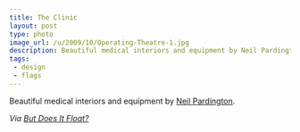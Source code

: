 ```yaml
---
title: The Clinic
layout: post
type: photo
image_url: /u/2009/10/Operating-Theatre-1.jpg
description: Beautiful medical interiors and equipment by Neil Pardington.
tags:
 - design
 - flags
---
```

Beautiful medical interiors and equipment by [Neil Pardington][1].

_Via [But Does It Float?][2]_

[1]:http://www.neilpardington.com/work/_gallery/id_17/the_clinic.html
[2]:http://butdoesitfloat.com/96582